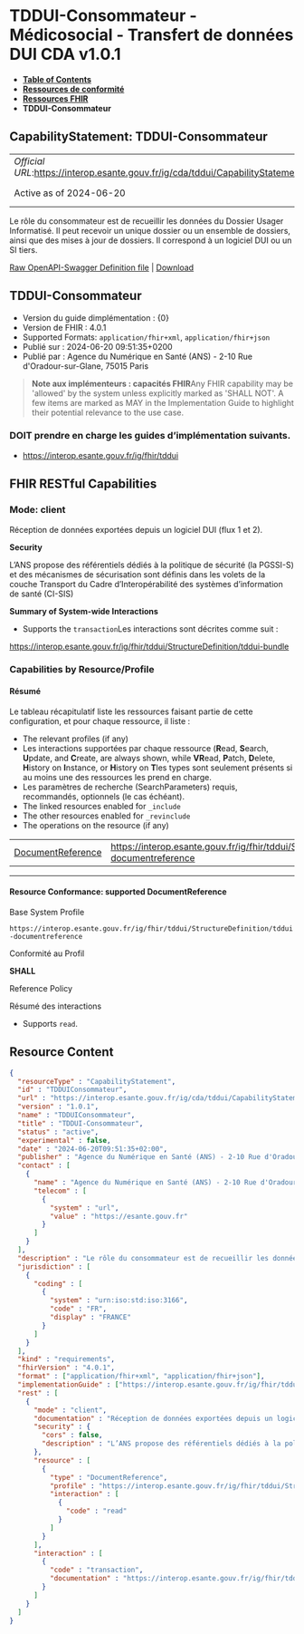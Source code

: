 # TDDUI-Consommateur - Médicosocial - Transfert de données DUI CDA v1.0.1

* [**Table of Contents**](toc.md)
* [**Ressources de conformité**](ressources_conformite.md)
* [**Ressources FHIR**](artifacts.md)
* **TDDUI-Consommateur**

## CapabilityStatement: TDDUI-Consommateur 

| | |
| :--- | :--- |
| *Official URL*:https://interop.esante.gouv.fr/ig/cda/tddui/CapabilityStatement/TDDUIConsommateur | *Version*:1.0.1 |
| Active as of 2024-06-20 | *Computable Name*:TDDUIConsommateur |

 
Le rôle du consommateur est de recueillir les données du Dossier Usager Informatisé. Il peut recevoir un unique dossier ou un ensemble de dossiers, ainsi que des mises à jour de dossiers. Il correspond à un logiciel DUI ou un SI tiers. 

 [Raw OpenAPI-Swagger Definition file](TDDUIConsommateur.openapi.json) | [Download](TDDUIConsommateur.openapi.json) 

## TDDUI-Consommateur

* Version du guide dimplémentation : {0} 
* Version de FHIR : 4.0.1 
* Supported Formats: `application/fhir+xml`, `application/fhir+json`
* Publié sur : 2024-06-20 09:51:35+0200 
* Publié par : Agence du Numérique en Santé (ANS) - 2-10 Rue d'Oradour-sur-Glane, 75015 Paris 

> **Note aux implémenteurs : capacités FHIR**Any FHIR capability may be 'allowed' by the system unless explicitly marked as 'SHALL NOT'. A few items are marked as MAY in the Implementation Guide to highlight their potential relevance to the use case.

### DOIT prendre en charge les guides d’implémentation suivants.

* https://interop.esante.gouv.fr/ig/fhir/tddui

## FHIR RESTful Capabilities

### Mode: client

Réception de données exportées depuis un logiciel DUI (flux 1 et 2).

**Security**

> 

L’ANS propose des référentiels dédiés à la politique de sécurité (la PGSSI-S) et des mécanismes de sécurisation sont définis dans les volets de la couche Transport du Cadre d’Interopérabilité des systèmes d’information de santé (CI-SIS)


**Summary of System-wide Interactions**

* Supports the `transaction`Les interactions sont décrites comme suit :

https://interop.esante.gouv.fr/ig/fhir/tddui/StructureDefinition/tddui-bundle


### Capabilities by Resource/Profile

#### Résumé

Le tableau récapitulatif liste les ressources faisant partie de cette configuration, et pour chaque ressource, il liste :

* The relevant profiles (if any)
* Les interactions supportées par chaque ressource (**R**ead, **S**earch, **U**pdate, and **C**reate, are always shown, while **VR**ead, **P**atch, **D**elete, **H**istory on **I**nstance, or **H**istory on **T**les types sont seulement présents si au moins une des ressources les prend en charge.
* Les paramètres de recherche (SearchParameters) requis, recommandés, optionnels (le cas échéant).
* The linked resources enabled for `_include`
* The other resources enabled for `_revinclude`
* The operations on the resource (if any)

| | | | | | | | | | |
| :--- | :--- | :--- | :--- | :--- | :--- | :--- | :--- | :--- | :--- |
| [DocumentReference](#DocumentReference1-1) | https://interop.esante.gouv.fr/ig/fhir/tddui/StructureDefinition/tddui-documentreference | y |  |  |  |  |  |  |  |

-------

#### Resource Conformance: supported DocumentReference

Base System Profile

`https://interop.esante.gouv.fr/ig/fhir/tddui/StructureDefinition/tddui-documentreference`

Conformité au Profil

**SHALL**

Reference Policy

Résumé des interactions

* Supports `read`.



## Resource Content

```json
{
  "resourceType" : "CapabilityStatement",
  "id" : "TDDUIConsommateur",
  "url" : "https://interop.esante.gouv.fr/ig/cda/tddui/CapabilityStatement/TDDUIConsommateur",
  "version" : "1.0.1",
  "name" : "TDDUIConsommateur",
  "title" : "TDDUI-Consommateur",
  "status" : "active",
  "experimental" : false,
  "date" : "2024-06-20T09:51:35+02:00",
  "publisher" : "Agence du Numérique en Santé (ANS) - 2-10 Rue d'Oradour-sur-Glane, 75015 Paris",
  "contact" : [
    {
      "name" : "Agence du Numérique en Santé (ANS) - 2-10 Rue d'Oradour-sur-Glane, 75015 Paris",
      "telecom" : [
        {
          "system" : "url",
          "value" : "https://esante.gouv.fr"
        }
      ]
    }
  ],
  "description" : "Le rôle du consommateur est de recueillir les données du Dossier Usager Informatisé. Il peut recevoir un unique dossier ou un ensemble de dossiers, ainsi que des mises à jour de dossiers. Il correspond à un logiciel DUI ou un SI tiers.",
  "jurisdiction" : [
    {
      "coding" : [
        {
          "system" : "urn:iso:std:iso:3166",
          "code" : "FR",
          "display" : "FRANCE"
        }
      ]
    }
  ],
  "kind" : "requirements",
  "fhirVersion" : "4.0.1",
  "format" : ["application/fhir+xml", "application/fhir+json"],
  "implementationGuide" : ["https://interop.esante.gouv.fr/ig/fhir/tddui"],
  "rest" : [
    {
      "mode" : "client",
      "documentation" : "Réception de données exportées depuis un logiciel DUI (flux 1 et 2).",
      "security" : {
        "cors" : false,
        "description" : "L’ANS propose des référentiels dédiés à la politique de sécurité (la PGSSI-S) et des mécanismes de sécurisation sont définis dans les volets de la couche Transport du Cadre d’Interopérabilité des systèmes d’information de santé (CI-SIS)"
      },
      "resource" : [
        {
          "type" : "DocumentReference",
          "profile" : "https://interop.esante.gouv.fr/ig/fhir/tddui/StructureDefinition/tddui-documentreference",
          "interaction" : [
            {
              "code" : "read"
            }
          ]
        }
      ],
      "interaction" : [
        {
          "code" : "transaction",
          "documentation" : "https://interop.esante.gouv.fr/ig/fhir/tddui/StructureDefinition/tddui-bundle"
        }
      ]
    }
  ]
}

```
